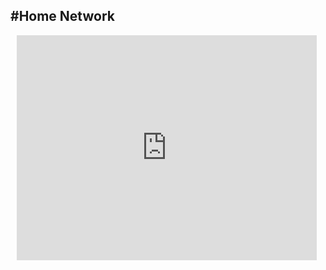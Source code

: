 #Home Network
---

<div style="width: 480px; height: 360px; margin: 10px; position: relative;"><iframe allowfullscreen frameborder="0" style="width:480px; height:360px" src="https://lucid.app/documents/embeddedchart/62144023-92eb-466b-92cf-c2d1c327f3c1" id="yyu-EYv2Gl3X"></iframe></div>